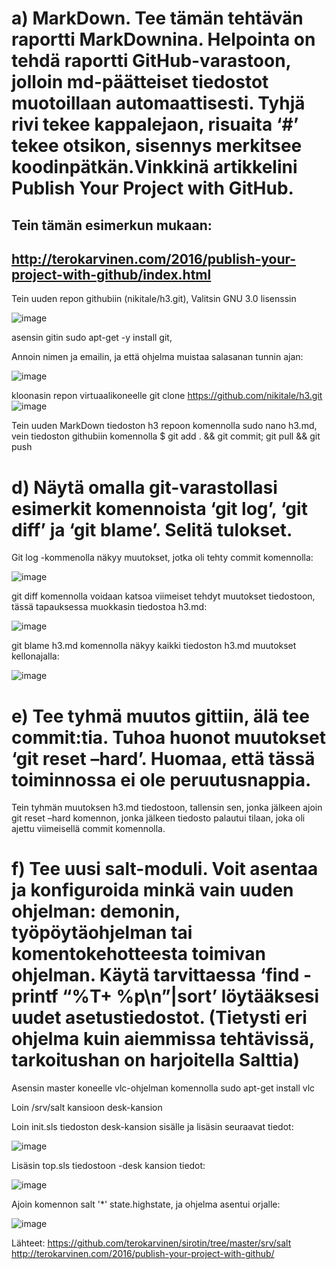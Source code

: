 # a) MarkDown. Tee tämän tehtävän raportti MarkDownina. Helpointa on tehdä raportti GitHub-varastoon,  jolloin md-päätteiset tiedostot muotoillaan automaattisesti. Tyhjä rivi tekee kappalejaon, risuaita ‘#’ tekee otsikon, sisennys merkitsee koodinpätkän.Vinkkinä artikkelini Publish Your Project with GitHub.

## Tein tämän esimerkun mukaan:
## http://terokarvinen.com/2016/publish-your-project-with-github/index.html

Tein uuden repon githubiin (nikitale/h3.git),
Valitsin GNU 3.0 lisenssin

![image](https://alenikit.files.wordpress.com/2020/11/kuva1.png "1")


asensin gitin
sudo apt-get -y install git,

Annoin nimen ja emailin, ja että ohjelma muistaa salasanan tunnin ajan:

![image](https://alenikit.files.wordpress.com/2020/11/image1-2.png "1")
 
kloonasin repon virtuaalikoneelle
git clone https://github.com/nikitale/h3.git
![image](https://alenikit.files.wordpress.com/2020/11/image2-1.png "1")

Tein uuden MarkDown tiedoston h3 repoon komennolla sudo nano h3.md, 
vein tiedoston githubiin komennolla
$ git add . && git commit; git pull && git push




# d) Näytä omalla git-varastollasi esimerkit komennoista ‘git log’, ‘git diff’ ja ‘git blame’. Selitä tulokset.

Git log -kommenolla näkyy muutokset, jotka oli tehty commit komennolla:


![image](https://alenikit.files.wordpress.com/2020/11/commit.png?w=1200&h= "1")

git diff  komennolla voidaan katsoa viimeiset tehdyt muutokset tiedostoon, tässä tapauksessa muokkasin tiedostoa h3.md:

![image](https://alenikit.files.wordpress.com/2020/11/diff.png?w=1200&h= "1")



git blame h3.md komennolla näkyy kaikki tiedoston h3.md muutokset kellonajalla:

![image](https://alenikit.files.wordpress.com/2020/11/blame.png?w=1200&h= "1")


# e) Tee tyhmä muutos gittiin, älä tee commit:tia. Tuhoa huonot muutokset ‘git reset –hard’. Huomaa, että tässä toiminnossa ei ole peruutusnappia.


Tein tyhmän muutoksen h3.md tiedostoon, tallensin sen, jonka jälkeen ajoin git reset –hard komennon, jonka jälkeen tiedosto palautui tilaan, joka oli ajettu viimeisellä commit komennolla.

# f) Tee uusi salt-moduli. Voit asentaa ja konfiguroida minkä vain uuden ohjelman: demonin, työpöytäohjelman tai komentokehotteesta toimivan ohjelman. Käytä tarvittaessa ‘find -printf “%T+ %p\n”|sort’ löytääksesi uudet asetustiedostot. (Tietysti eri ohjelma kuin aiemmissa tehtävissä, tarkoitushan on harjoitella Salttia)

Asensin master koneelle vlc-ohjelman komennolla sudo apt-get install vlc

Loin /srv/salt kansioon desk-kansion

Loin init.sls tiedoston desk-kansion sisälle ja lisäsin seuraavat tiedot:

![image](https://alenikit.files.wordpress.com/2020/11/asd.png?w=1200&h= "1")

Lisäsin top.sls tiedostoon -desk kansion tiedot:

![image](https://alenikit.files.wordpress.com/2020/11/asd2.png "1")


Ajoin komennon salt '*' state.highstate, ja ohjelma asentui orjalle:

![image](https://alenikit.files.wordpress.com/2020/11/asd3.png?w=1200&h= "1")


Lähteet:
https://github.com/terokarvinen/sirotin/tree/master/srv/salt
http://terokarvinen.com/2016/publish-your-project-with-github/
